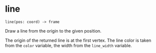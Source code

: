 # line

    line(pos: coord) -> frame

Draw a line from the origin to the given position.

The origin of the returned line is at the first vertex. The line color is taken
from the `color` variable, the width from the `line_width` variable.
